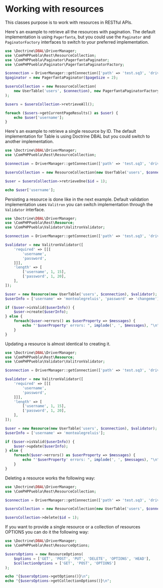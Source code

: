 # Working with resources

This classes purpose is to work with resources in RESTful APIs.

Here's an example to retrieve all the resources with pagination. The default implementation is using
`Pagerfanta`, but you could use the `Paginator` and `PaginatorFactory` interfaces to switch to your
preferred implementation.

```php
use \Doctrine\DBAL\DriverManager;
use \ComPHPPuebla\Rest\ResourceCollection;
use \ComPHPPuebla\Paginator\PagerfantaPaginator;
use \ComPHPPuebla\Paginator\PagerfantaPaginatorFactory;

$connection = DriverManager::getConnection(['path' => 'test.sq3', 'driver' => 'pdo_sqlite']);
$paginator = new PagerfantaPaginator($pageSize = 2);

$usersCollection = new ResourceCollection(
    new UserTable('users', $connection), new PagerfantaPaginatorFactory($paginator)
);

$users = $usersCollection->retrieveAll();

foreach ($users->getCurrentPageResults() as $user) {
    echo $user['username'];
}
```

Here's an example to retrieve a single resource by ID. The default implementation for Table is
using Doctrine DBAL but you could switch to another implementation.

```php
use \Doctrine\DBAL\DriverManager;
use \ComPHPPuebla\Rest\ResourceCollection;

$connection = DriverManager::getConnection(['path' => 'test.sq3', 'driver' => 'pdo_sqlite']);

$usersCollection = new ResourceCollection(new UserTable('users', $connection));

$user = $usersCollection->retrieveOne($id = 1);

echo $user['username'];
```

Persisting a resource is done like in the next example. Default validation implementation uses
`Valitron` you can switch implementation through the `Validator` interface.

```php
use \Doctrine\DBAL\DriverManager;
use \ComPHPPuebla\Rest\Resource;
use \ComPHPPuebla\Validator\ValitronValidator;

$connection = DriverManager::getConnection(['path' => 'test.sq3', 'driver' => 'pdo_sqlite']);

$validator = new ValitronValidator([
    'required' => [[[
        'username',
        'password',
    ]]],
    'length' => [
        ['username', 1, 15],
        ['password', 1, 20],
    ],
]);

$user = new Resource(new UserTable('users', $connection), $validator);
$userInfo = ['username' => 'montealegreluis', 'password' => 'changeme'];

if ($user->isValid($userInfo)) {
    $user->create($userInfo);
} else {
    foreach($user->errors() as $userProperty => $messages) {
        echo "'$userProperty' errors: ", implode(', ', $messages), "\n";
    }
}
```

Updating a resource is almost identical to creating it.

```php
use \Doctrine\DBAL\DriverManager;
use \ComPHPPuebla\Rest\Resource;
use \ComPHPPuebla\Validator\ValitronValidator;

$connection = DriverManager::getConnection(['path' => 'test.sq3', 'driver' => 'pdo_sqlite']);

$validator = new ValitronValidator([
    'required' => [[[
        'username',
        'password',
    ]]],
    'length' => [
        ['username', 1, 15],
        ['password', 1, 20],
    ],
]);

$user = new Resource(new UserTable('users', $connection), $validator);
$userInfo = ['username' => 'montealegreluis'];

if ($user->isValid($userInfo)) {
    $user->update($userInfo);
} else {
    foreach($user->errors() as $userProperty => $messages) {
        echo "'$userProperty' errors: ", implode(', ', $messages), "\n";
    }
}
```

Deleting a resource works the following way:

```php
use \Doctrine\DBAL\DriverManager;
use \ComPHPPuebla\Rest\ResourceCollection;

$connection = DriverManager::getConnection(['path' => 'test.sq3', 'driver' => 'pdo_sqlite']);

$usersCollection = new ResourceCollection(new UserTable('users', $connection));

$usersCollection->delete($id = 1);
```

If you want to provide a single resource or a collection of resources OPTIONS you can do it the
following way:

```php
use \Doctrine\DBAL\DriverManager;
use \ComPHPPuebla\Rest\ResourceOptions;

$usersOptions = new ResourceOptions(
    $options = ['GET', 'POST', 'PUT', 'DELETE', 'OPTIONS', 'HEAD'],
    $collectionOptions = ['GET', 'POST', 'OPTIONS']
);

echo "{$usersOptions->getOptions()}\n";
echo "{$usersOptions->getCollectionOptions()}\n";
```
